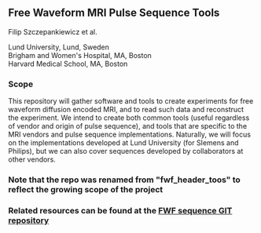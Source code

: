 ## Free Waveform MRI Pulse Sequence Tools
Filip Szczepankiewicz et al.

Lund University, Lund, Sweden  
Brigham and Women's Hospital, MA, Boston  
Harvard Medical School, MA, Boston

### Scope
This repository will gather software and tools to create experiments for free waveform diffusion encoded MRI, and to read such data and reconstruct the experiment. We intend to create both common tools (useful regardless of vendor and origin of pulse sequence), and tools that are specific to the MRI vendors and pulse sequence implementations. Naturally, we will focus on the implementations developed at Lund University (for SIemens and Philips), but we can also cover sequences developed by collaborators at other vendors.

### Note that the repo was renamed from "fwf_header_toos" to reflect the growing scope of the project

### Related resources can be found at the [FWF sequence GIT repository](https://github.com/filip-szczepankiewicz/fwf_seq_resources)

